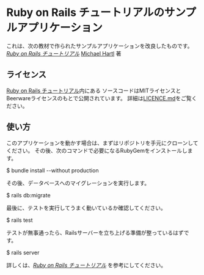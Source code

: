 # Ruby on Rails チュートリアルのサンプルアプリケーション

これは、次の教材で作られたサンプルアプリケーションを改良したものです。
[*Ruby on Rails チュートリアル*](http://railstutorial.jp/)
[Michael Hartl](http://www.michaehartl.com/) 著

## ライセンス

[Ruby on Rails チュートリアル](http://railstutorial.jp/)内にある
ソースコードはMITライセンスとBeerwareライセンスのもとで公開されています。
詳細は[LICENCE.md](LICENSE.md)をご覧ください。

## 使い方

このアプリケーションを動かす場合は、まずはリポジトリを手元にクローンしてください。
その後、次のコマンドで必要になるRubyGemをインストールします。

$  bundle install --without production

その後、データベースへのマイグレーションを実行します。

$ rails db:migrate

最後に、テストを実行してうまく動いているか確認してください。

$ rails test

テストが無事通ったら、Railsサーバーを立ち上げる準備が整っているはずです。

$ rails server

詳しくは、[*Ruby on Rails チュートリアル*](https://railstutorial.jp/)
を参考にしてください。


